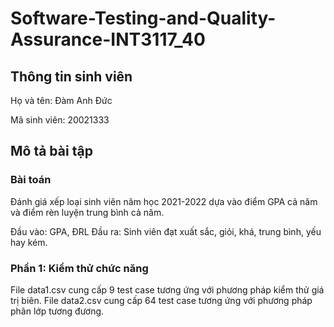 # Software-Testing-and-Quality-Assurance-INT3117_40
## Thông tin sinh viên
Họ và tên: Đàm Anh Đức

Mã sinh viên: 20021333

## Mô tả bài tập
### Bài toán
Đánh giá xếp loại sinh viên năm học 2021-2022 dựa vào điểm GPA cả năm và điểm rèn luyện trung bình cả năm.

Đầu vào: GPA, ĐRL
Đầu ra: Sinh viên đạt xuất sắc, giỏi, khá, trung bình, yếu hay kém.

### Phần 1: Kiểm thử chức năng

File data1.csv cung cấp 9 test case tương ứng với phương pháp kiểm thử giá trị biên.
File data2.csv cung cấp 64 test case tương ứng với phương pháp phân lớp tương đương.

